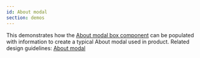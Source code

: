 ```yaml
---
id: About modal
section: demos
---
```

This demonstrates how the [About modal box component](/documentation/core/components/aboutmodalbox) can be populated with information to create a typical About modal used in product. Related design guidelines: [About modal](/design-guidelines/usage-and-behavior/about-modal)
